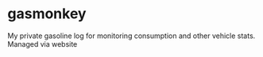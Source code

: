 # gasmonkey
My private gasoline log for monitoring consumption and other vehicle stats. Managed via website
